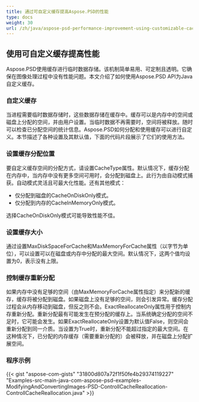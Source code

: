 ```yaml
---
title: 通过可自定义缓存提高Aspose.PSD的性能
type: docs
weight: 30
url: /zh/java/aspose-psd-performance-improvement-using-customizable-cache/
---
```


## **使用可自定义缓存提高性能**
Aspose.PSD使用缓存进行临时数据存储。该机制简单易用、可定制且透明。它确保在图像处理过程中没有性能问题。本文介绍了如何使用Aspose.PSD API为Java自定义缓存。
### **自定义缓存**
当进程需要临时数据存储时，这些数据存储在缓存中。缓存可以是内存中的空间或磁盘上分配的空间，并由用户设置。当临时数据不再需要时，空间将被释放。随时可以检查已分配空间的统计信息。Aspose.PSD如何分配和使用缓存可以进行自定义。本节描述了各种设置及其默认值，下面的代码片段展示了它们的使用方法。
### **设置缓存分配位置**
要自定义缓存空间的分配方式，请设置CacheType属性。默认情况下，缓存分配在内存中，当内存中没有更多空间可用时，会分配到磁盘上。此行为由自动模式捕获。自动模式灵活且可最大化性能。还有其他模式：

- 仅分配到磁盘的CacheOnDiskOnly模式。
- 仅分配到内存的CacheInMemoryOnly模式。

选择CacheOnDiskOnly模式可能导致性能不佳。
### **设置缓存大小**
通过设置MaxDiskSpaceForCache和MaxMemoryForCache属性（以字节为单位），可以设置可以在磁盘或内存中分配的最大空间。默认情况下，这两个值均设置为0，表示没有上限。
### **控制缓存重新分配**
如果内存中没有足够的空间（由MaxMemoryForCache属性指定）来分配新的缓存，缓存将被分配到磁盘。如果磁盘上没有足够的空间，则会引发异常。缓存分配过程会从内存移动到磁盘，但反之则不会。ExactReallocateOnly属性用于控制内存重新分配。重新分配最有可能发生在预分配的缓存上。当系统确定分配的空间不足时，它可能会发生。如果ExactReallocateOnly设置为默认值False，则空间会重新分配到同一介质。当设置为True时，重新分配不能超过指定的最大空间。在这种情况下，已分配的内存缓存（需要重新分配的）会被释放，并在磁盘上分配扩展空间。
### **程序示例**
{{< gist "aspose-com-gists" "31800d807a72f1f50fe4b29374119227" "Examples-src-main-java-com-aspose-psd-examples-ModifyingAndConvertingImages-PSD-ControllCacheReallocation-ControllCacheReallocation.java" >}}

